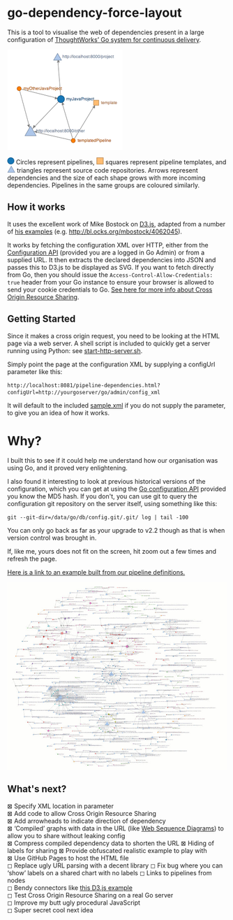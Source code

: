 go-dependency-force-layout
==========================
This is a tool to visualise the web of dependencies present in a large configuration of [ThoughtWorks’ Go system for continuous delivery](http://www.thoughtworks.com/products/go-continuous-delivery).

![Example graph](readmeimages/sample.png "Example graph")

![circle](readmeimages/pipeline.png "circle") Circles represent pipelines, ![square](readmeimages/template.png "square") squares represent pipeline templates, and ![triangle](readmeimages/source.png "triangle") triangles represent source code repositories. Arrows represent dependencies and the size of each shape grows with more incoming dependencies. Pipelines in the same groups are coloured similarly.

## How it works

It uses the excellent work of Mike Bostock on [D3.js](http://d3js.org/), adapted from a number of [his examples](http://bl.ocks.org/mbostock) (e.g. http://bl.ocks.org/mbostock/4062045).

It works by fetching the configuration XML over HTTP, either from the [Configuration API](http://www.thoughtworks.com/products/docs/go/current/help/Configuration_API.html) (provided you are a logged in Go Admin) or from a supplied URL. It then extracts the declared dependencies into JSON and passes this to D3.js to be displayed as SVG. If you want to fetch directly from Go, then you should issue the ```Access-Control-Allow-Credentials: true``` header from your Go instance to ensure your browser is allowed to send your cookie credentials to Go. [See here for more info about Cross Origin Resource Sharing](http://enable-cors.org/server_apache.html).

## Getting Started

Since it makes a cross origin request, you need to be looking at the HTML page via a web server. A shell script is included to quickly get a server running using Python: see [start-http-server.sh](start-http-server.sh).

Simply point the page at the configuration XML by supplying a configUrl parameter like this:

```
http://localhost:8081/pipeline-dependencies.html?configUrl=http://yourgoserver/go/admin/config_xml
```

It will default to the included [sample.xml](sample.xml) if you do not supply the parameter, to give you an idea of how it works.

# Why?

I built this to see if it could help me understand how our organisation was using Go, and it proved very enlightening.

I also found it interesting to look at previous historical versions of the configuration, which you can get at using the [Go configuration API](http://www.thoughtworks.com/products/docs/go/current/help/Configuration_API.html) provided you know the MD5 hash. If you don't, you can use git to query the configuration git repository on the server itself, using something like this:

```
git --git-dir=/data/go/db/config.git/.git/ log | tail -100
```

You can only go back as far as your upgrade to v2.2 though as that is when version control was brought in.

If, like me, yours does not fit on the screen, hit zoom out a few times and refresh the page.

[Here is a link to an example built from our pipeline definitions.](http://mrmanc.github.io/go-dependency-force-layout/pipeline-dependencies.html?u=http://mrmanc.github.io/go-dependency-force-layout/examples/27012014.json)

![Larger example graph](readmeimages/large.jpg "Larger example graph")

## What's next?

⊠ Specify XML location in parameter  
⊠ Add code to allow Cross Origin Resource Sharing  
⊠ Add arrowheads to indicate direction of dependency  
⊠ ‘Compiled’ graphs with data in the URL (like [Web Sequence Diagrams](https://www.websequencediagrams.com/)) to allow you to share without leaking config  
⊠ Compress compiled dependency data to shorten the URL
⊠ Hiding of labels for sharing
⊠ Provide obfuscated realistic example to play with  
⊠ Use GitHub Pages to host the HTML file  
◻ Replace ugly URL parsing with a decent library
◻ Fix bug where you can ‘show’ labels on a shared chart with no labels
◻ Links to pipelines from nodes  
◻ Bendy connectors like [this D3.js example](http://bl.ocks.org/GerHobbelt/3104394)  
◻ Test Cross Origin Resource Sharing on a real Go server  
◻ Improve my butt ugly procedural JavaScript  
◻ Super secret cool next idea  

